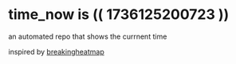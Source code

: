 # time_now is (( 1736125200723 ))

an automated repo that shows the currnent time

inspired by [breakingheatmap](https://github.com/breakingheatmap/breakingheatmap)